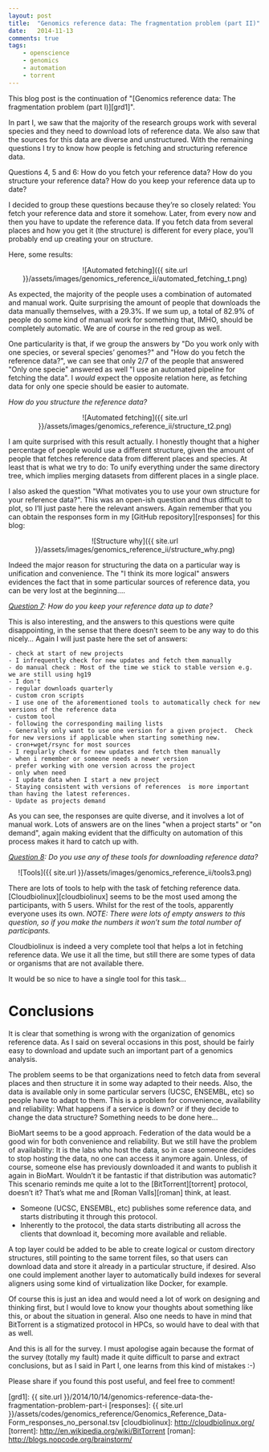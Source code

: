 ```yaml
---
layout: post
title:  "Genomics reference data: The fragmentation problem (part II)"
date:   2014-11-13
comments: true
tags:
    - openscience
    - genomics
    - automation
    - torrent
---
```

This blog post is the continuation of "[Genomics reference data: The fragmentation problem (part I)][grd1]".

In part I, we saw that the majority of the research groups work with several species and they need to download lots of reference data. We also saw that the sources for this data are diverse and unstructured. With the remaining questions I try to know how people is fetching and structuring reference data.

Questions 4, 5 and 6: How do you fetch your reference data? How do you structure your reference data? How do you keep your reference data up to date?

I decided to group these questions because they’re so closely related: You fetch your reference data and store it somehow. Later, from every now and then you have to update the reference data. If you fetch data from several places and how you get it (the structure) is different for every place, you’ll probably end up creating your on structure.

Here, some results:

<center>
![Automated fetching]({{ site.url }}/assets/images/genomics_reference_ii/automated_fetching_t.png)
</center>

As expected, the majority of the people uses a combination of automated and manual work.
Quite surprising the amount of people that downloads the data manually themselves, with a 29.3%.
If we sum up, a total of 82.9% of people do some kind of manual work for something that, IMHO,
should be completely automatic. We are of course in the red group as well.

One particularity is that, if we group the answers by "Do you work only with one species,
or several species’ genomes?" and "How do you fetch the reference data?", we can see that only 2/7
of the people that answered "Only one specie" answered as well "I use an automated pipeline for
fetching the data". I _would_ expect the opposite relation here, as fetching data for only one
specie should be easier to automate.

_How do you structure the reference data?_

<center>
![Automated fetching]({{ site.url }}/assets/images/genomics_reference_ii/structure_t2.png)
</center>

I am quite surprised with this result actually. I honestly thought that a higher
percentage of people would use a different structure, given the amount of people that
fetches reference data from different places and species. At least that is what we try to do:
To unify everything under the same directory tree, which implies merging datasets
from different places in a single place.

I also asked the question "What motivates you to use your own structure for your reference data?".
This was an open-ish question and thus difficult to plot, so I’ll just paste here the
relevant answers. Again remember that you can obtain the responses form in my [GitHub repository][responses] for this blog:

<center>
![Structure why]({{ site.url }}/assets/images/genomics_reference_ii/structure_why.png)
</center>

Indeed the major reason for structuring the data on a particular way is unification and convenience.
The "I think its more logical" answers evidences the fact that in some particular sources of reference data, you can be very lost at the beginning….

<u>_Question 7</u>: How do you keep your reference data up to date?_

This is also interesting, and the answers to this questions were quite disappointing,
in the sense that there doesn’t seem to be any way to do this nicely… Again I
will just paste here the set of answers:

```
- check at start of new projects
- I infrequently check for new updates and fetch them manually
- do manual check : Most of the time we stick to stable version e.g. we are still using hg19
- I don't
- regular downloads quarterly
- custom cron scripts
- I use one of the aforementioned tools to automatically check for new versions of the reference data
- custom tool
- following the corresponding mailing lists
- Generally only want to use one version for a given project.  Check for new versions if applicable when starting something new.
- cron+wget/rsync for most sources
- I regularly check for new updates and fetch them manually
- when i remember or someone needs a newer version
- prefer working with one version across the project
- only when need
- I update data when I start a new project
- Staying consistent with versions of references  is more important than having the latest references.
- Update as projects demand
```

As you can see, the responses are quite diverse, and it involves a lot of manual work.
Lots of answers are on the lines "when a project starts" or "on demand", again making
evident that the difficulty on automation of this process makes it hard to catch up with.

<u>_Question 8</u>: Do you use any of these tools for downloading reference data?_

<center>
![Tools]({{ site.url }}/assets/images/genomics_reference_ii/tools3.png)
</center>

There are lots of tools to help with the task of fetching reference data. [Cloudbiolinux][cloudbiolinux]
seems to be the most used among the participants, with 5 users. Whilst for the rest of the tools,
apparently everyone uses its own. _NOTE: There were lots of empty answers to this question,
so if you make the numbers it won’t sum the total number of participants._

Cloudbiolinux is indeed a very complete tool that helps a lot in fetching reference data.
We use it all the time, but still there are some types of data or organisms that are not available there.

It would be so nice to have a single tool for this task…

# Conclusions
It is clear that something is wrong with the organization of genomics reference data. As I said on several occasions in this post,
should be fairly easy to download and update such an important part of a genomics analysis.

The problem seems to be that organizations need to fetch data from several places and then structure it in some way adapted to their needs.
Also, the data is available only in some particular servers (UCSC, ENSEMBL, etc) so people have to adapt to them.
This is a problem for convenience, availability and reliability: What happens if a service is down? or if they decide
to change the data structure? Something needs to be done here…

BioMart seems to be a good approach. Federation of the data would be a good win for both convenience and reliability.
But we still have the problem of availability: It is the labs who host the data, so in case someone
decides to stop hosting the data, no one can access it anymore again. Unless, of course,
someone else has previously downloaded it and wants to publish it again in BioMart. Wouldn’t it be fantastic
if that distribution was automatic? This scenario reminds me quite a lot to the [BitTorrent][torrent] protocol, doesn’t it?
That’s what me and [Roman Valls][roman] think, at least.

* Someone (UCSC, ENSEMBL, etc) publishes some reference data, and starts distributing it through this protocol.
* Inherently to the protocol, the data starts distributing all across the clients that download it, becoming more available and reliable.

A top layer could be added to be able to create logical or custom directory structures, still pointing to the same torrent files,
so that users can download data and store it already in a particular structure, if desired. Also one could implement another
layer to automatically build indexes for several aligners using some kind of virtualization like Docker, for example.

Of course this is just an idea and would need a lot of work on designing and thinking first, but I would
love to know your thoughts about something like this, or about the situation in general. Also one needs to
have in mind that BitTorrent is a stigmatized protocol in HPCs, so would have to deal with that as well.

And this is all for the survey. I must apologise again because the format of the survey (totally my fault)
made it quite difficult to parse and extract conclusions, but as I said in Part I, one learns from this kind of mistakes :-)

Please share if you found this post useful, and feel free to comment!


[grd1]: {{ site.url }}/2014/10/14/genomics-reference-data-the-fragmentation-problem-part-i
[responses]: {{ site.url }}/assets/codes/genomics_reference/Genomics_Reference_Data-Form_responses_no_personal.tsv
[cloudbiolinux]: http://cloudbiolinux.org/
[torrent]: http://en.wikipedia.org/wiki/BitTorrent
[roman]: http://blogs.nopcode.org/brainstorm/
